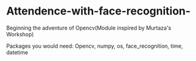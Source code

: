 # Attendence-with-face-recognition-
Beginning the adventure of Opencv(Module inspired by Murtaza's Workshop)

Packages you would need:
Opencv, numpy, os, face_recognition, time, datetime
